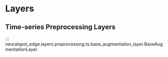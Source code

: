 # Layers

## Time-series Preprocessing Layers

::: neuralspot_edge.layers.preprocessing.ts.base_augmentation_layer.BaseAugmentationLayer
